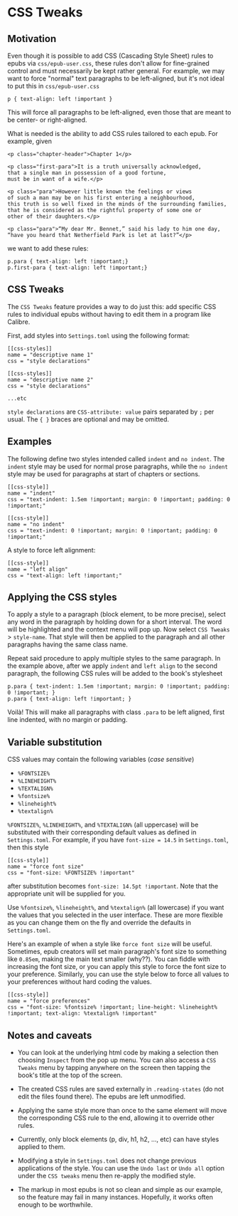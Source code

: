 # CSS Tweaks

## Motivation

Even though it is possible to add CSS (Cascading Style Sheet) rules to epubs via `css/epub-user.css`, these rules don't allow for fine-grained control and must necessarily be kept rather general. For example, we may want to force "normal" text paragraphs to be left-aligned, but it's not ideal to put this in `css/epub-user.css`

```
p { text-align: left !important }
```

This will force all paragraphs to be left-aligned, even those that are meant to be center- or right-aligned.

What is needed is the ability to add CSS rules tailored to each epub. For example, given

```
<p class="chapter-header">Chapter 1</p>

<p class="first-para">It is a truth universally acknowledged,
that a single man in possession of a good fortune,
must be in want of a wife.</p>

<p class="para">However little known the feelings or views
of such a man may be on his first entering a neighbourhood,
this truth is so well fixed in the minds of the surrounding families,
that he is considered as the rightful property of some one or
other of their daughters.</p>

<p class="para">“My dear Mr. Bennet,” said his lady to him one day,
“have you heard that Netherfield Park is let at last?”</p>
```

we want to add these rules:

```
p.para { text-align: left !important;}
p.first-para { text-align: left !important;}
```

## CSS Tweaks

The `CSS Tweaks` feature provides a way to do just this: add specific CSS rules to individual epubs without having to edit them in a program like Calibre.

First, add styles into `Settings.toml` using the following format:

```
[[css-styles]]
name = "descriptive name 1"
css = "style declarations"

[[css-styles]]
name = "descriptive name 2"
css = "style declarations"

...etc
```

`style declarations` are `CSS-attribute: value` pairs separated by `;` per usual.  The `{ }` braces are optional and may be omitted.

## Examples

The following define two styles intended called `indent` and `no indent`. The `indent` style may be used for normal prose paragraphs, while the `no indent` style may be used for paragraphs at start of chapters or sections.

```
[[css-style]]
name = "indent"
css = "text-indent: 1.5em !important; margin: 0 !important; padding: 0 !important;"

[[css-style]]
name = "no indent"
css = "text-indent: 0 !important; margin: 0 !important; padding: 0 !important;"
```

A style to force left alignment:

```
[[css-style]]
name = "left align"
css = "text-align: left !important;"
```

## Applying the CSS styles

To apply a style to a paragraph (block element, to be more precise), select any word in the paragraph by holding down for a short interval. The word will be highlighted and the context menu will pop up. Now select `CSS Tweaks` > `style-name`. That style will then be applied to the paragraph and all other paragraphs having the same class name.

Repeat said procedure to apply multiple styles to the same paragraph. In the example above, after we apply `indent` and `left align` to the second paragraph, the following CSS rules will be added to the book's stylesheet

```
p.para { text-indent: 1.5em !important; margin: 0 !important; padding: 0 !important; }
p.para { text-align: left !important; }
```

Voilà! This will make all paragraphs with class  `.para` to be left aligned, first line indented, with no margin or padding.

## Variable substitution

CSS values may contain the following variables (*case sensitive*)

* `%FONTSIZE%`
* `%LINEHEIGHT%`
* `%TEXTALIGN%`
* `%fontsize%`
* `%lineheight%`
* `%textalign%`

`%FONTSIZE%`, `%LINEHEIGHT%`, and `%TEXTALIGN%` (all uppercase) will be substituted with their corresponding default values as defined in `Settings.toml`. For example, if you have `font-size = 14.5` in `Settings.toml`, then this style

```
[[css-style]]
name = "force font size"
css = "font-size: %FONTSIZE% !important"
```

after substitution becomes `font-size: 14.5pt !important`. Note that the appropriate unit will be supplied for you.

Use `%fontsize%`, `%lineheight%`, and `%textalign%` (all lowercase) if you want the values that you selected in the user interface. These are more flexible as you can change them on the fly and override the defaults in `Settings.toml`.

Here's an example of when a style like `force font size` will be useful. Sometimes, epub creators will set main paragraph's font size to something like `0.85em`, making the main text smaller (why??). You can fiddle with increasing the font size, or you can apply this style to force the font size to your preference. Similarly, you can use the style below to force all values to your preferences without hard coding the values.

```
[[css-style]]
name = "force preferences"
css = "font-size: %fontsize% !important; line-height: %lineheight% !important; text-align: %textalign% !important"
```

## Notes and caveats

* You can look at the underlying html code by making a selection then choosing `Inspect` from the pop up menu. You can also access a `CSS Tweaks` menu by tapping anywhere on the screen then tapping the book's title at the top of the screen.

* The created CSS rules are saved externally in `.reading-states` (do not edit the files found there). The epubs are left unmodified.

* Applying the same style more than once to the same element will move the corresponding CSS rule to the end, allowing it to override other rules.

* Currently, only block elements (p, div, h1, h2, ..., etc) can have styles applied to them.

* Modifying a style in `Settings.toml` does not change previous applications of the style. You can use the `Undo last` or `Undo all` option under the `CSS tweaks` menu then re-apply the modified style.

* The markup in most epubs is not so clean and simple as our example, so the feature may fail in many instances. Hopefully, it works often enough to be worthwhile.